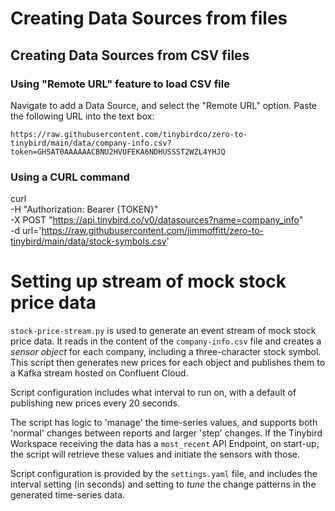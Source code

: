 # Creating Data Sources from files

## Creating Data Sources from CSV files

### Using "Remote URL" feature to load CSV file

Navigate to add a Data Source, and select the "Remote URL" option. Paste the following URL into the text box:

```https://raw.githubusercontent.com/tinybirdco/zero-to-tinybird/main/data/company-info.csv?token=GHSAT0AAAAAACBNU2HVUFEKA6NDHUSSST2WZL4YHJQ```
 
### Using a CURL command
curl \
-H "Authorization: Bearer {TOKEN}" \
-X POST "https://api.tinybird.co/v0/datasources?name=company_info" \
-d url='https://raw.githubusercontent.com/jimmoffitt/zero-to-tinybird/main/data/stock-symbols.csv'

# Setting up stream of mock stock price data

`stock-price-stream.py` is used to generate an event stream of mock stock price data. It reads in the content of the `company-info.csv` file and creates a *sensor object* for each company, including a three-character stock symbol. This script then generates new prices for each object and publishes them to a Kafka stream hosted on Confluent Cloud. 

Script configuration includes what interval to run on, with a default of publishing new prices every 20 seconds. 

The script has logic to 'manage' the time-series values, and supports both 'normal' changes between reports and larger 'step' changes. If the Tinybird Workspace receiving the data has a `most_recent` API Endpoint, on start-up, the script will retrieve these values and initiate the sensors with those. 

Script configuration is provided by the `settings.yaml` file, and includes the interval setting (in seconds) and setting to *tune* the change patterns in the generated time-series data.    



 






